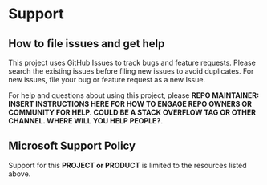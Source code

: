 # Support

## How to file issues and get help

This project uses GitHub Issues to track bugs and feature requests. Please
search the existing issues before filing new issues to avoid duplicates. For new
issues, file your bug or feature request as a new Issue.

For help and questions about using this project, please **REPO MAINTAINER:
INSERT INSTRUCTIONS HERE FOR HOW TO ENGAGE REPO OWNERS OR COMMUNITY FOR HELP.
COULD BE A STACK OVERFLOW TAG OR OTHER CHANNEL. WHERE WILL YOU HELP PEOPLE?**.

## Microsoft Support Policy

Support for this **PROJECT or PRODUCT** is limited to the resources listed
above.
